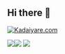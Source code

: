 ## Hi there 👋
[![Kadaiyare.com](https://img.shields.io/badge/%40sabacan@kadaiyare.com-127d68?logo=Misskey&logoColor=ffffff&label=kadaiyare.com&labelColor=4c4c4c
)](https://kadaiyare.com/@sabacan)

![](https://raw.githubusercontent.com/s3xms/s3xms/main/profile-summary-card-output/panda/1-repos-per-language.svg)![](https://raw.githubusercontent.com/s3xms/s3xms/main/profile-summary-card-output/panda/4-productive-time.svg)
![](https://raw.githubusercontent.com/s3xms/s3xms/main/profile-summary-card-output/panda/0-profile-details.svg)
